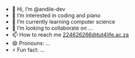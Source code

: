 - 👋 Hi, I’m @andile-dev
- 👀 I’m interested in coding and piano
- 🌱 I’m currently learning computer science
- 💞️ I’m looking to collaborate on ...
- 📫 How to reach me 224626266@tut4life.ac.za
- 😄 Pronouns: ...
- ⚡ Fun fact: ...

<!---
andile-dev/andile-dev is a ✨ special ✨ repository because its `README.md` (this file) appears on your GitHub profile.
You can click the Preview link to take a look at your changes.
--->
